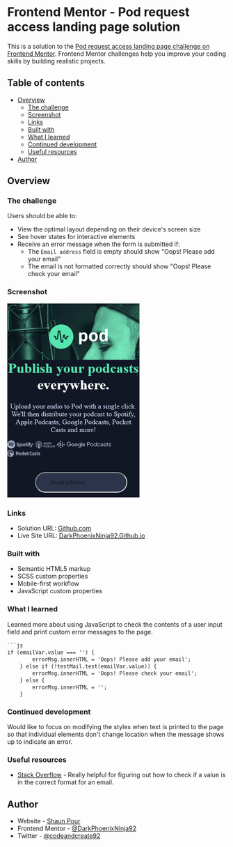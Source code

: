 # Frontend Mentor - Pod request access landing page solution

This is a solution to the [Pod request access landing page challenge on Frontend Mentor](https://www.frontendmentor.io/challenges/pod-request-access-landing-page-eyTmdkLSG). Frontend Mentor challenges help you improve your coding skills by building realistic projects. 

## Table of contents

- [Overview](#overview)
  - [The challenge](#the-challenge)
  - [Screenshot](#screenshot)
  - [Links](#links)
  - [Built with](#built-with)
  - [What I learned](#what-i-learned)
  - [Continued development](#continued-development)
  - [Useful resources](#useful-resources)
- [Author](#author)

## Overview

### The challenge

Users should be able to:

- View the optimal layout depending on their device's screen size
- See hover states for interactive elements
- Receive an error message when the form is submitted if:
  - The `Email address` field is empty should show "Oops! Please add your email"
  - The email is not formatted correctly should show "Oops! Please check your email"

### Screenshot

![](screenshot/Screenshot.png)

### Links

- Solution URL: [Github.com](https://github.com/DarkPhoenixNinja92/Pod-Request-Access-Landing-Page)
- Live Site URL: [DarkPhoenixNinja92.Github.io](https://darkphoenixninja92.github.io/Pod-Request-Access-Landing-Page/)

### Built with

- Semantic HTML5 markup
- SCSS custom properties
- Mobile-first workflow
- JavaScript custom properties

### What I learned

Learned more about using JavaScript to check the contents of a user input field and print custom error messages to the page.
```
```js
if (emailVar.value === '') {
        errorMsg.innerHTML = 'Oops! Please add your email';
    } else if (!testMail.test(emailVar.value)) {
        errorMsg.innerHTML = 'Oops! Please check your email';
    } else {
        errorMsg.innerHTML = '';
    }
```

### Continued development

Would like to focus on modifying the styles when text is printed to the page so that individual elements don't change location when the message shows up to indicate an error.

### Useful resources

- [Stack Overflow](https://stackoverflow.com/questions/39356826/how-to-check-if-it-a-text-input-has-a-valid-email-format-in-reactjs) - Really helpful for figuring out how to check if a value is in the correct format for an email.

## Author

- Website - [Shaun Pour](https://www.shaunpour-dev.com)
- Frontend Mentor - [@DarkPhoenixNinja92](https://www.frontendmentor.io/profile/DarkPhoenixNinja92)
- Twitter - [@codeandcreate92](https://twitter.com/codeandcreate92)